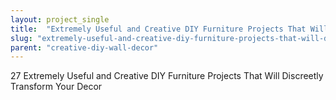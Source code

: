 ```yaml
---
layout: project_single
title:  "Extremely Useful and Creative DIY Furniture Projects That Will Discreetly Transform Your Decor"
slug: "extremely-useful-and-creative-diy-furniture-projects-that-will-discreetly-transform-your-decor"
parent: "creative-diy-wall-decor"
---
```

27 Extremely Useful and Creative DIY Furniture Projects That Will Discreetly Transform Your Decor